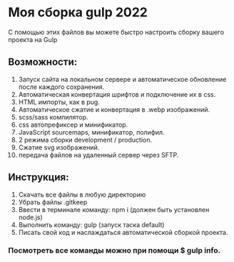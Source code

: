 # Моя сборка gulp 2022

С помощью этих файлов вы можете быстро настроить сборку вашего проекта на Gulp

## Возможности:

1. Запуск сайта на локальном сервере и автоматическое обновление после каждого сохранения.
2. Автоматическая конвертация шрифтов и подключение их в css.
3. HTML импорты, как в pug.
4. Автоматическое сжатие и конвертация в .webp изображений.
5. scss/sass компилятор.
6. css автопрефиксер и минификатор.
7. JavaScript sourcemaps, минификатор, полифил.
8. 2 режима сборки development / production.
9. Сжатие svg изображений.
10. передача файлов на удаленный сервер через SFTP.

## Инструкция:

1. Скачать все файлы в любую директорию
2. Убрать файлы .gitkeep
3. Ввести в терминале команду: npm i (должен быть установлен node.js)
4. Выполнить команду: gulp (запуск таска default)
5. Писать свой код и наслаждаться автоматической сборкой проекта.

### Посмотреть все команды можно при помощи $ gulp info.
